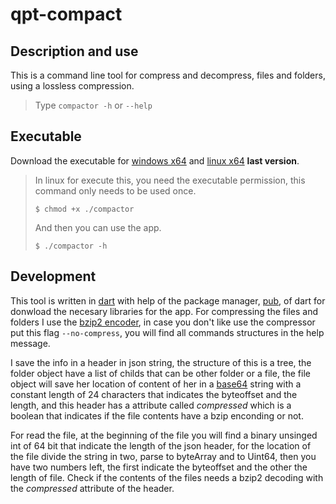 # qpt-compact

## Description and use
This is a command line tool for compress and decompress, files and folders, using a lossless compression.
> Type `compactor -h` or `--help`

## Executable
Download the executable for [windows x64](https://mega.nz/file/JO42TT6Z#emhzwaQAL17Hk0CO9lbI8qJaouRBJuxzGmYEkzGSXW4) and [linux x64](https://mega.nz/file/kTonGSjB#jclDjOYXMMzIj523hUbuDJN-Qy6OYSS6mrGl3OiI_QY) **last version**.
> In linux for execute this, you need the executable permission, this command only needs to be used once.
>
> `$ chmod +x ./compactor`
>
> And then you can use the app.
>
> `$ ./compactor -h`

## Development
This tool is written in [dart](https://dart.dev) with help of the package manager, [pub](https://pub.dev), of dart for donwload the necesary libraries for the app.
For compressing the files and folders I use the [bzip2 encoder](https://en.wikipedia.org/wiki/Bzip2), in case you don't like use the compressor put this flag `--no-compress`, you will find all commands structures in the help message.

I save the info in a header in json string, the structure of this is a tree, the folder object have a list of childs that can be other folder or a file, the file object will save her location of content of her in a [base64](https://en.wikipedia.org/wiki/Base64) string with a constant length of 24 characters that indicates the byteoffset and the length, and this header has a attribute called *compressed* which is a boolean that indicates if the file contents have a bzip enconding or not.

For read the file, at the beginning of the file you will find a binary unsinged int of 64 bit that indicate the length of the json header, for the location of the file divide the string in two, parse to byteArray and to Uint64, then you have two numbers left, the first indicate the byteoffset and the other the length of file. Check if the contents of the files needs a bzip2 decoding with the *compressed* attribute of the header.